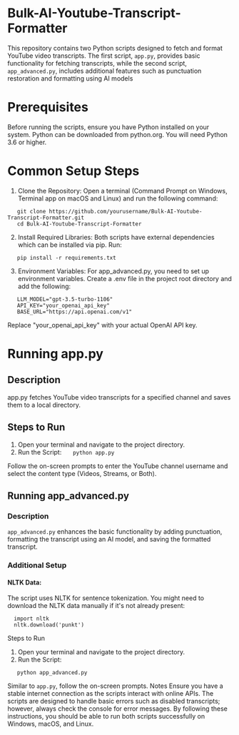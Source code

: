 # Bulk-AI-Youtube-Transcript-Formatter
This repository contains two Python scripts designed to fetch and format YouTube video transcripts. The first script, `app.py`, provides basic functionality for fetching transcripts, while the second script, `app_advanced.py`, includes additional features such as punctuation restoration and formatting using AI models

# Prerequisites
Before running the scripts, ensure you have Python installed on your system. Python can be downloaded from python.org. You will need Python 3.6 or higher.

# Common Setup Steps
1. Clone the Repository:
Open a terminal (Command Prompt on Windows, Terminal app on macOS and Linux) and run the following command:

````
   git clone https://github.com/yourusername/Bulk-AI-Youtube-Transcript-Formatter.git
   cd Bulk-AI-Youtube-Transcript-Formatter
````

2. Install Required Libraries:
Both scripts have external dependencies which can be installed via pip. Run:
````
   pip install -r requirements.txt
````

3. Environment Variables:
For app_advanced.py, you need to set up environment variables. Create a .env file in the project root directory and add the following:
````
   LLM_MODEL="gpt-3.5-turbo-1106"
   API_KEY="your_openai_api_key"
   BASE_URL="https://api.openai.com/v1"
````

Replace "your_openai_api_key" with your actual OpenAI API key.

# Running app.py
## Description
app.py fetches YouTube video transcripts for a specified channel and saves them to a local directory.
## Steps to Run
1. Open your terminal and navigate to the project directory.
2. Run the Script:
   ``   python app.py``

Follow the on-screen prompts to enter the YouTube channel username and select the content type (Videos, Streams, or Both).

## Running app_advanced.py
### Description
`app_advanced.py` enhances the basic functionality by adding punctuation, formatting the transcript using an AI model, and saving the formatted transcript.
### Additional Setup
#### NLTK Data:
The script uses NLTK for sentence tokenization. You might need to download the NLTK data manually if it's not already present:
````
  import nltk
  nltk.download('punkt')
````

Steps to Run
1. Open your terminal and navigate to the project directory.
2. Run the Script:

````
   python app_advanced.py
````

Similar to `app.py`, follow the on-screen prompts.
Notes
Ensure you have a stable internet connection as the scripts interact with online APIs.
The scripts are designed to handle basic errors such as disabled transcripts; however, always check the console for error messages.
By following these instructions, you should be able to run both scripts successfully on Windows, macOS, and Linux.